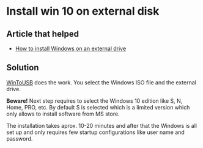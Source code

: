 # Install win 10 on external disk

## Article that helped
* [How to install Windows on an external drive](https://www.pcworld.com/article/3185777/windows/how-to-install-windows-on-an-external-drive.html)

## Solution
[WinToUSB](https://www.easyuefi.com/wintousb/) does the work. You select the 
Windows ISO file and the external drive. 

**Beware!** Next step requires to select the Windows 10 edition like S, N, Home,
 PRO, etc. By default S is selected which is a limited version which only allows
to install software from MS store. 

The installation takes aprox. 10-20 minutes and after that the Windows is all set
up and only requires few startup configurations like user name and password.
